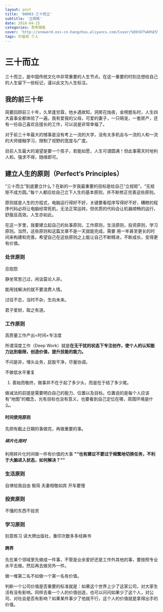 ```yaml
---
layout: post
title: '00003-三十而立'
subtitle: '立规矩'
date: 2018-04-25
categories: 思考随笔
cover: 'http://oneword.oss-cn-hangzhou.aliyuncs.com/Cover/%E6%97%A0%E5%8D%B0%E8%89%AF%E5%93%81%20%E5%9C%B0%E5%B9%B3%E7%BA%BF3.jpg'
tags: 价值观 个人 
---
```


# 三十而立
三十而立，是中国传统文化中非常重要的人生节点。在这一重要的时刻总想给自己的人生留下一些标记，谨以此文为人生标注。
##  我的前三十年
简要回顾前三十年，久旱逢甘霖，他乡遇故知，洞房花烛夜，金榜题名时，人生四大喜事全都体验了一遍。我有爱我的父母，可爱的妻子，一只萌宠，一套房产，还有一份自己喜欢且擅长的工作，可以说是非常幸福了。

对于前三十年最大的憾事是没有考上一流的大学，没有太多机会与一流的人和一流的大师接触学习，限制了视野的宽度与广度。

目前人生最大的渴望是要一个孩子，若能如愿，人生可谓圆满！但此事需天时地利人和，强求不得，随缘即可。

## 建立人生的原则（Perfect‘s Principles）
“三十而立”到底要立什么？在新的一岁我最重要的目标是给自己“立规矩”。“无规矩不成方圆。”每个人都应给自己立下人生的基本原则，并不断修正完善这些原则。

原则就是人生的方程式，电脑运行得好不好，关键要看程序写得好不好，糟糕的程序代码必将让电脑经常死机，无法正常运转。但优质的代码会让机器顺畅的运行，舒服且高效。人生亦如此。

在这一岁里，我要建立起自己的处事原则，工作原则，生活原则，投资原则，学习原则。当然，这些原则和这篇文章不是一天就能完成，需要 用一年甚至更长的时间来构建和完善。希望自己在这些原则之上能让自己不断精进，不断成长，变得更有价值。

### 处世原则

忌抱怨

静坐常思己过，闲谈莫论人非。

能用钱解决的就不要浪费人情。

过往不恋，当时不杂，生向未来。

君子爱财，取之有道。

### 工作原则
高质量工作产出=时间×专注度

所谓深度工作（Deep Work）就是**在无干扰的状态下专注创作，使个人的认知能力达到极限，创造价值，提升技能的能力。**

不问是非，埋头业务，屁股干净，尽量协调。

不做低水平重复



1. 善始而敬终，做事并不在于起了多少头，而是在于结了多少尾。

做减法的前提是需要明白自己的能力、位置以及目标。位置说的是每个人应该有“地图”的概念，光有目标也没有意义，也要看到自己定位在哪，周围环境是什么。
  
#### 时间使用原则
先把有截止日期的事做完，再做重要的事。

##### 碎片化用时
利用碎片化时间做一件有价值的大事 **"<Q>也有建议不要过于频繁地切换任务，不利于大脑进入状态，如何解决？"** 

### 生活原则
自律给我自由
极简
夫妻相敬如宾
开车要慢
### 投资原则
不懂的东西不投资
### 学习原则
刻意练习
读大牌出版社，重印次数多多经典书

#### 跨界
先在某个领域里先做成一件事，不管是业余爱好还是工作外其他的事，要按照专业水平去做。然后再去做另外一件。

做一堆第二名不如做一个第一名有价值。

判断一个公司价值是否重要的标准就是：如果这个世界上少了这家公司，对大家生活有没有影响。同样去看一个人的价值创造，也可以问问如果少了这个人，对公司、对社会是否有影响？如果某件事少了他就不行，这个人的价值就是拿得出手的价值。
